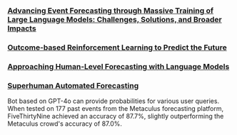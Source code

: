 ### [Advancing Event Forecasting through Massive Training of Large Language Models: Challenges, Solutions, and Broader Impacts](https://arxiv.org/html/2507.19477v1)


### [Outcome-based Reinforcement Learning to Predict the Future](https://arxiv.org/pdf/2505.17989)

### [Approaching Human-Level Forecasting with Language Models](https://openreview.net/pdf?id=FlcdW7NPRY)

### [Superhuman Automated Forecasting](https://safe.ai/blog/forecasting)
Bot based on GPT-4o can provide probabilities for various user queries. When tested on 177 past events from the Metaculus forecasting platform, FiveThirtyNine achieved an accuracy of 87.7%, slightly outperforming the Metaculus crowd's accuracy of 87.0%. 